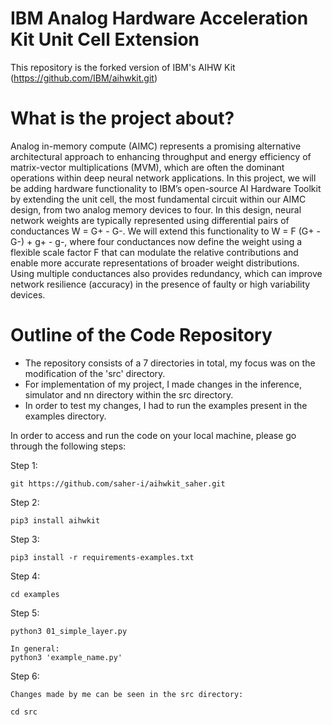  # IBM Analog Hardware Acceleration Kit Unit Cell Extension

This repository is the forked version of IBM's AIHW Kit (https://github.com/IBM/aihwkit.git)

# What is the project about?

Analog in-memory compute (AIMC) represents a promising alternative architectural approach to enhancing throughput and energy efficiency of matrix-vector multiplications (MVM), which are often the dominant operations within deep neural network applications. In this project, we will be adding hardware functionality to IBM’s open-source AI Hardware Toolkit by extending the unit cell, the most fundamental circuit within our AIMC design, from two analog memory devices to four. In this design, neural network weights are typically represented using differential pairs of conductances W = G+ - G-. We will extend this functionality to W = F (G+ - G-) + g+ - g-, where four conductances now define the weight using a flexible scale factor F that can modulate the relative contributions and enable more accurate representations of broader weight distributions. Using multiple conductances also provides redundancy, which can improve network resilience (accuracy) in the presence of faulty or high variability devices.

# Outline of the Code Repository

- The repository consists of a 7 directories in total, my focus was on the modification of the 'src' directory.
- For implementation of my project, I made changes in the inference, simulator and nn directory within the src directory.
- In order to test my changes, I had to run the examples present in the examples directory.

In order to access and run the code on your local machine, please go through the following steps:

Step 1:
```
git https://github.com/saher-i/aihwkit_saher.git
```
Step 2:
```
pip3 install aihwkit
```
Step 3:
```
pip3 install -r requirements-examples.txt
```
Step 4:
```
cd examples
```
Step 5:
```
python3 01_simple_layer.py

In general:
python3 'example_name.py'
```
Step 6:
```
Changes made by me can be seen in the src directory:

cd src
```
